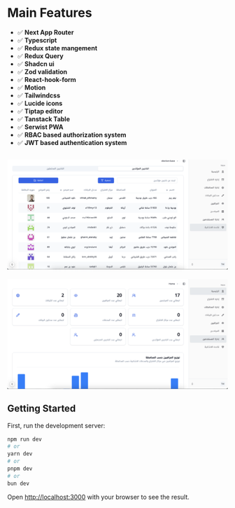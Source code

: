 # Main Features 

+ ✅ **Next App Router**
+ ✅ **Typescript**
+ ✅ **Redux state mangement** 
+ ✅ **Redux Query**
+ ✅ **Shadcn ui**
+ ✅ **Zod validation**
+ ✅ **React-hook-form**
+ ✅ **Motion**
+ ✅ **Tailwindcss**
+ ✅ **Lucide icons**
+ ✅ **Tiptap editor**
+ ✅ **Tanstack Table**
+ ✅ **Serwist PWA**
+ ✅ **RBAC based authorization system**
+ ✅ **JWT based authentication system**

![screenshot of the system](/public/screenshot-1.png)
---
![screenshot of the system](/public/screenshot-2.png)

## Getting Started

First, run the development server:

```bash
npm run dev
# or
yarn dev
# or
pnpm dev
# or
bun dev
```

Open [http://localhost:3000](http://localhost:3000) with your browser to see the result.